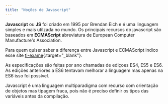 ```yaml
---
title: "Noções de Javascript"
---
```


**Javascript** ou **JS** foi criado em 1995 por Brendan Eich e é uma linguagem simples e mais utilzada no mundo. Os principais recursos do javascript são baseados em **ECMAScript** abreviatura de European Computer Manufacture's Association.

Para quem quiser saber a diferença entre Javascript e ECMAScript indico esse site [ti-exame](https://www.ti-enxame.com/pt/javascript/qual-e-diferenca-entre-javascript-e-ecmascript/957611151/){:target="_blank"}.

As especificações são feitas por ano chamadas de ediçoes ES4, ES5 e ES6. As edições anteriores a ES6 tentavam melhorar a linguagem mas apenas na ES6 isso foi possível. 

Javascript é uma linguagem multiparadigma com recurso com orientação de objetos mas tipagem fraca, pois não é preciso definir os tipos das variáveis antes da compilação.